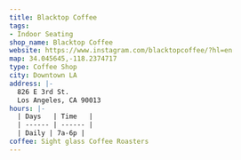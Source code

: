 ```yaml
---
title: Blacktop Coffee
tags:
- Indoor Seating
shop_name: Blacktop Coffee
website: https://www.instagram.com/blacktopcoffee/?hl=en
map: 34.045645,-118.2374717
type: Coffee Shop
city: Downtown LA
address: |-
  826 E 3rd St.
  Los Angeles, CA 90013
hours: |-
  | Days   | Time   |
  | ------ | ------ |
  | Daily | 7a-6p |
coffee: Sight glass Coffee Roasters
---
```


